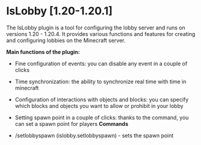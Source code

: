 # **IsLobby [1.20-1.20.1]**

The IsLobby plugin is a tool for configuring the lobby server and runs on versions 1.20 - 1.20.4. It provides various functions and features for creating and configuring lobbies on the Minecraft server.

**Main functions of the plugin:**

* Fine configuration of events: you can disable any event in a couple of clicks
* Time synchronization: the ability to synchronize real time with time in minecraft
* Configuration of interactions with objects and blocks: you can specify which blocks and objects you want to allow or prohibit in your lobby
* Setting spawn point in a couple of clicks: thanks to the command, you can set a spawn point for players
**Commands**

* /setlobbyspawn (islobby.setlobbyspawn) - sets the spawn point